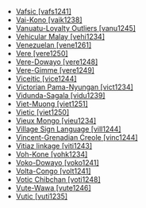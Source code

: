 - [Vafsic [vafs1241]](tree/indoeuropean.indo1319/indoiranian.indo1320/iranian.iran1269/westerniranian.west2794/northwesterniranian.nort3177/tatic.tati1243/tatic.tati1244/southerntatic.sout3177/vafsic.vafs1241/vafsic.vafs1241.ini)
- [Vai-Kono [vaik1238]](tree/mande.mand1469/westernmande.west2780/mandingkpelle.mand1431/centralmande.cent2047/mandingjogo.mand1432/mandingvai.mand1433/vaikono.vaik1238/vaikono.vaik1238.ini)
- [Vanuatu-Loyalty Outliers [vanu1245]](tree/austronesian.aust1307/nuclearaustronesian.nucl1752/malayopolynesian.mala1545/centraleasternmalayopolynesian.cent2237/easternmalayopolynesian.east2712/oceanic.ocea1241/centralpacific.cent2060/eastfijianpolynesian.east2445/polynesian.poly1242/nuclearpolynesian.nucl1485/vanuatuloyaltyoutliers.vanu1245/vanuatuloyaltyoutliers.vanu1245.ini)
- [Vehicular Malay [vehi1234]](tree/austronesian.aust1307/nuclearaustronesian.nucl1752/malayopolynesian.mala1545/malayosumbawan.mala1536/northandeastmalayosumbawan.nort3170/malayic.mala1538/vehicularmalay.vehi1234/vehicularmalay.vehi1234.ini)
- [Venezuelan [vene1261]](tree/cariban.cari1283/venezuelan.vene1261/venezuelan.vene1261.ini)
- [Vere [vere1250]](tree/atlanticcongo.atla1278/voltacongo.volt1241/northvoltacongo.nort3149/adamawaubangi.adam1258/adamawa.adam1259/sambadurumumuyeyendang.samb1322/sambaduru.samb1323/vokodowayo.voko1241/veredowayo.vere1248/veregimme.vere1249/vere.vere1250/vere.vere1250.ini)
- [Vere-Dowayo [vere1248]](tree/atlanticcongo.atla1278/voltacongo.volt1241/northvoltacongo.nort3149/adamawaubangi.adam1258/adamawa.adam1259/sambadurumumuyeyendang.samb1322/sambaduru.samb1323/vokodowayo.voko1241/veredowayo.vere1248/veredowayo.vere1248.ini)
- [Vere-Gimme [vere1249]](tree/atlanticcongo.atla1278/voltacongo.volt1241/northvoltacongo.nort3149/adamawaubangi.adam1258/adamawa.adam1259/sambadurumumuyeyendang.samb1322/sambaduru.samb1323/vokodowayo.voko1241/veredowayo.vere1248/veregimme.vere1249/veregimme.vere1249.ini)
- [Viceitic [vice1244]](tree/chibchan.chib1249/corechibchan.core1252/isthmic.isth1243/westernisthmic.west2641/viceitic.vice1244/viceitic.vice1244.ini)
- [Victorian Pama-Nyungan [vict1234]](tree/pamanyungan.pama1250/southeasternpamanyungan.sout3135/victorianpamanyungan.vict1234/victorianpamanyungan.vict1234.ini)
- [Vidunda-Sagala [vidu1239]](tree/atlanticcongo.atla1278/voltacongo.volt1241/benuecongo.benu1247/bantoid.bant1294/southernbantoid.sout3152/narrowbantu.narr1281/eastbantu.east2731/northeastsavannabantu.nort3203/northeastcoastalbantu.nort3209/ruvu.ruvu1235/westruvu.west2846/vidundasagala.vidu1239/vidundasagala.vidu1239.ini)
- [Viet-Muong [viet1251]](tree/austroasiatic.aust1305/vietic.viet1250/vietmuong.viet1251/vietmuong.viet1251.ini)
- [Vietic [viet1250]](tree/austroasiatic.aust1305/vietic.viet1250/vietic.viet1250.ini)
- [Vieux Mongo [vieu1234]](tree/atlanticcongo.atla1278/voltacongo.volt1241/benuecongo.benu1247/bantoid.bant1294/southernbantoid.sout3152/narrowbantu.narr1281/centralwesternbantu.cent2260/greaterbangintomba.grea1286/kelantomba.kela1261/tsingitsingi.tsin1240/vieuxmongo.vieu1234/vieuxmongo.vieu1234.ini)
- [Village Sign Language [vill1244]](tree/signlanguage.sign1238/villagesignlanguage.vill1244/villagesignlanguage.vill1244.ini)
- [Vincent-Grenadian Creole [vinc1244]](tree/indoeuropean.indo1319/germanic.germ1287/northwestgermanic.nort3152/westgermanic.west2793/northseagermanic.nort3175/anglofrisian.angl1264/anglian.angl1265/mercian.merc1242/macroenglish.macr1271/guineacoastcreoleenglish.guin1259/caribbeanenglishcreole.cari1284/easterncaribbeancreole.east2759/vincentgrenadiancreole.vinc1244/vincentgrenadiancreole.vinc1244.ini)
- [Vitiaz linkage [viti1243]](tree/austronesian.aust1307/nuclearaustronesian.nucl1752/malayopolynesian.mala1545/centraleasternmalayopolynesian.cent2237/easternmalayopolynesian.east2712/oceanic.ocea1241/westernoceaniclinkage.west2818/northnewguinealinkage.nort3206/ngerovitiazlinkage.nger1241/vitiazlinkage.viti1243/vitiazlinkage.viti1243.ini)
- [Voh-Kone [vohk1234]](tree/austronesian.aust1307/nuclearaustronesian.nucl1752/malayopolynesian.mala1545/centraleasternmalayopolynesian.cent2237/easternmalayopolynesian.east2712/oceanic.ocea1241/southernmelanesian.sout3173/newcaledonian.newc1243/northernnewcaledonian.nort3211/vohkone.vohk1234/vohkone.vohk1234.ini)
- [Voko-Dowayo [voko1241]](tree/atlanticcongo.atla1278/voltacongo.volt1241/northvoltacongo.nort3149/adamawaubangi.adam1258/adamawa.adam1259/sambadurumumuyeyendang.samb1322/sambaduru.samb1323/vokodowayo.voko1241/vokodowayo.voko1241.ini)
- [Volta-Congo [volt1241]](tree/atlanticcongo.atla1278/voltacongo.volt1241/voltacongo.volt1241.ini)
- [Votic Chibchan [voti1248]](tree/chibchan.chib1249/corechibchan.core1252/voticchibchan.voti1248/voticchibchan.voti1248.ini)
- [Vute-Wawa [vute1246]](tree/atlanticcongo.atla1278/voltacongo.volt1241/benuecongo.benu1247/bantoid.bant1294/northernbantoid.nort3168/mambiloid.mamb1309/nizaamambilavute.niza1234/konjamambilavute.konj1251/mambilavute.mamb1310/vutic.vuti1235/vutewawa.vute1246/vutewawa.vute1246.ini)
- [Vutic [vuti1235]](tree/atlanticcongo.atla1278/voltacongo.volt1241/benuecongo.benu1247/bantoid.bant1294/northernbantoid.nort3168/mambiloid.mamb1309/nizaamambilavute.niza1234/konjamambilavute.konj1251/mambilavute.mamb1310/vutic.vuti1235/vutic.vuti1235.ini)
